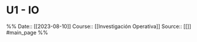 # U1 - IO

%%
Date:: [[2023-08-10]]
Course:: [[Investigación Operativa]]
Source:: [[]] #main_page 
%%

